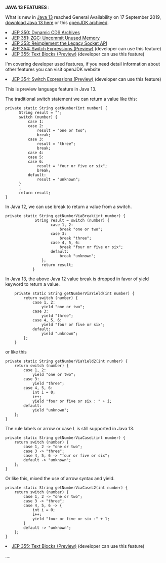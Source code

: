 **JAVA 13 FEATURES** :

What is new in 
<a href="https://openjdk.java.net/projects/jdk/13/">Java 13</a> reached General Availability on 17 September 2019, <a href="https://jdk.java.net/java-se-ri/13">download Java 13 here</a> or this <a href="https://jdk.java.net/archive/">openJDK archived</a>.

<li><a href="https://openjdk.java.net/jeps/350">JEP 350: Dynamic CDS Archives</a></li>
<li><a href="https://openjdk.java.net/jeps/351">JEP 351: ZGC: Uncommit Unused Memory</a></li>
<li><a href="https://openjdk.java.net/jeps/353">JEP 353: Reimplement the Legacy Socket API</a></li>
<li><a href="https://openjdk.java.net/jeps/354">JEP 354: Switch Expressions (Preview)</a> (developer can use this feature)</li>
<li><a href="https://openjdk.java.net/jeps/355">JEP 355: Text Blocks (Preview)</a> (developer can use this feature)</li>

I'm covering developer used features, if you need detail information about other features you can visit openJDK website

<li><a href="https://openjdk.java.net/jeps/354">JEP 354: Switch Expressions (Preview)</a> (developer can use this feature)</li>

This is preview language feature in Java 13.

The traditional switch statement we can return a value like this:
   
    private static String getNumber(int number) {
          String result = "";
          switch (number) {
              case 1:
              case 2:
                  result = "one or two";
                  break;
              case 3:
                  result = "three";
                  break;
              case 4:
              case 5:
              case 6:
                  result = "four or five or six";
                  break;
              default:
                  result = "unknown";
          }
          ;
          return result;
    }	  
  
In Java 12, we can use break to return a value from a switch.
        

    private static String getNumberViaBreak(int number) {
                 String result = switch (number) {
                        case 1, 2:
                            break "one or two";
                        case 3:
                            break "three";
                        case 4, 5, 6:
                            break "four or five or six";
                        default:
                            break "unknown";
                    };
                    return result;
                }
 
In Java 13, the above Java 12 value break is dropped in favor of yield keyword to return a value.


        private static String getNumberViaYield(int number) {
            return switch (number) {
                case 1, 2:
                    yield "one or two";
                case 3:
                    yield "three";
                case 4, 5, 6:
                    yield "four or five or six";
                default:
                    yield "unknown";
            };
        }

or like this



    private static String getNumberViaYield2(int number) {
        return switch (number) {
            case 1, 2:
                yield "one or two";
            case 3:
                yield "three";
            case 4, 5, 6:
                int i = 0;
                i++;
                yield "four or five or six : " + i;
            default:
                yield "unknown";
        };
    }

The rule labels or arrow or case L is still supported in Java 13.



    private static String getNumberViaCaseL(int number) {
        return switch (number) {
            case 1, 2 -> "one or two";
            case 3 -> "three";
            case 4, 5, 6 -> "four or five or six";
            default -> "unknown";
        };
    }
    
Or like this, mixed the use of arrow syntax and yield.



    private static String getNumberViaCaseL2(int number) {
        return switch (number) {
            case 1, 2 -> "one or two";
            case 3 -> "three";
            case 4, 5, 6 -> {
                int i = 0;
                i++;
                yield "four or five or six :" + 1;
            }
            default -> "unknown";
        };
    }
 
<li><a href="https://openjdk.java.net/jeps/355">JEP 355: Text Blocks (Preview)</a> (developer can use this feature)</li>

....

